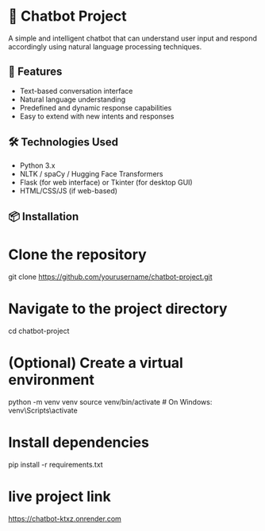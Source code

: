 # 🤖 Chatbot Project

A simple and intelligent chatbot that can understand user input and respond accordingly using natural language processing techniques.

## 🚀 Features

- Text-based conversation interface
- Natural language understanding
- Predefined and dynamic response capabilities
- Easy to extend with new intents and responses

## 🛠️ Technologies Used

- Python 3.x
- NLTK / spaCy / Hugging Face Transformers
- Flask (for web interface) or Tkinter (for desktop GUI)
- HTML/CSS/JS (if web-based)

## 📦 Installation

# Clone the repository
git clone https://github.com/yourusername/chatbot-project.git

# Navigate to the project directory
cd chatbot-project

# (Optional) Create a virtual environment
python -m venv venv
source venv/bin/activate  # On Windows: venv\Scripts\activate

# Install dependencies
pip install -r requirements.txt


# live project link
https://chatbot-ktxz.onrender.com 
